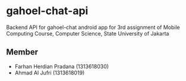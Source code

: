 # gahoel-chat-api
Backend API for gahoel-chat android app for 3rd assignment of Mobile Computing Course, Computer Science, State University of Jakarta

## Member
- Farhan Herdian Pradana (1313618030)
- Ahmad Al Jufri (1313618019)
